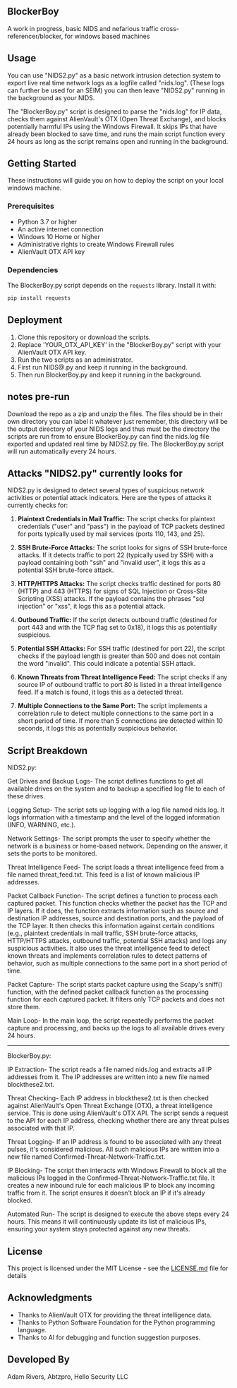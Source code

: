 ## BlockerBoy

A work in progress, basic NIDS and nefarious traffic cross-referencer/blocker, for windows based machines

## Usage

You can use "NIDS2.py" as a basic network intrusion detection system to export live real time network logs as a logfile called "nids.log". (These logs can further be used for an SEIM)
you can then leave "NIDS2.py" running in the background as your NIDS.

The "BlockerBoy.py" script is designed to parse the "nids.log" for IP data, checks them against AlienVault's OTX (Open Threat Exchange), and blocks potentially harmful IPs using the Windows Firewall. It skips IPs that have already been blocked to save time, and runs the main script function every 24 hours as long as the script remains open and running in the background. 

## Getting Started

These instructions will guide you on how to deploy the script on your local windows machine.

### Prerequisites

- Python 3.7 or higher
- An active internet connection
- Windows 10 Home or higher
- Administrative rights to create Windows Firewall rules
- AlienVault OTX API key

### Dependencies

The BlockerBoy.py script depends on the `requests` library. Install it with:

```bash
pip install requests
```

## Deployment

1. Clone this repository or download the scripts.
2. Replace 'YOUR_OTX_API_KEY' in the "BlockerBoy.py" script with your AlienVault OTX API key.
3. Run the two scripts as an administrator.
4. First run NIDS@.py and keep it running in the background.
5. Then run BlockerBoy.py and keep it running in the background.

## notes pre-run

Download the repo as a zip and unzip the files. The files should be in their own directory you can label it whatever just remember, this directory will be the output directory of your NIDS logs and thus must be the directory the scripts are run from to ensure BlockerBoy.py can find the nids.log file exported and updated real time by NIDS2.py file. The BlockerBoy.py script will run automatically every 24 hours. 

## Attacks "NIDS2.py" currently looks for

NIDS2.py is designed to detect several types of suspicious network activities or potential attack indicators. Here are the types of attacks it currently checks for:

1. **Plaintext Credentials in Mail Traffic:** The script checks for plaintext credentials ("user" and "pass") in the payload of TCP packets destined for ports typically used by mail services (ports 110, 143, and 25).

2. **SSH Brute-Force Attacks:** The script looks for signs of SSH brute-force attacks. If it detects traffic to port 22 (typically used by SSH) with a payload containing both "ssh" and "invalid user", it logs this as a potential SSH brute-force attack.

3. **HTTP/HTTPS Attacks:** The script checks traffic destined for ports 80 (HTTP) and 443 (HTTPS) for signs of SQL Injection or Cross-Site Scripting (XSS) attacks. If the payload contains the phrases "sql injection" or "xss", it logs this as a potential attack.

4. **Outbound Traffic:** If the script detects outbound traffic (destined for port 443 and with the TCP flag set to 0x18), it logs this as potentially suspicious.

5. **Potential SSH Attacks:** For SSH traffic (destined for port 22), the script checks if the payload length is greater than 500 and does not contain the word "invalid". This could indicate a potential SSH attack.

6. **Known Threats from Threat Intelligence Feed:** The script checks if any source IP of outbound traffic to port 80 is listed in a threat intelligence feed. If a match is found, it logs this as a detected threat.

7. **Multiple Connections to the Same Port:** The script implements a correlation rule to detect multiple connections to the same port in a short period of time. If more than 5 connections are detected within 10 seconds, it logs this as potentially suspicious behavior.


## Script Breakdown

NIDS2.py: 

Get Drives and Backup Logs- The script defines functions to get all available drives on the system and to backup a specified log file to each of these drives.

Logging Setup- The script sets up logging with a log file named nids.log. It logs information with a timestamp and the level of the logged information (INFO, WARNING, etc.).

Network Settings- The script prompts the user to specify whether the network is a business or home-based network. Depending on the answer, it sets the ports to be monitored.

Threat Intelligence Feed- The script loads a threat intelligence feed from a file named threat_feed.txt. This feed is a list of known malicious IP addresses.

Packet Callback Function- The script defines a function to process each captured packet. This function checks whether the packet has the TCP and IP layers. If it does, the function extracts information such as source and destination IP addresses, source and destination ports, and the payload of the TCP layer. It then checks this information against certain conditions (e.g., plaintext credentials in mail traffic, SSH brute-force attacks, HTTP/HTTPS attacks, outbound traffic, potential SSH attacks) and logs any suspicious activities. It also uses the threat intelligence feed to detect known threats and implements correlation rules to detect patterns of behavior, such as multiple connections to the same port in a short period of time.

Packet Capture- The script starts packet capture using the Scapy's sniff() function, with the defined packet callback function as the processing function for each captured packet. It filters only TCP packets and does not store them.

Main Loop- In the main loop, the script repeatedly performs the packet capture and processing, and backs up the logs to all available drives every 24 hours.

_____________________________________________________________________________________________________________________________________________________________________________________________________________________

BlockerBoy.py:

IP Extraction- The script reads a file named nids.log and extracts all IP addresses from it. The IP addresses are written into a new file named blockthese2.txt.

Threat Checking- Each IP address in blockthese2.txt is then checked against AlienVault's Open Threat Exchange (OTX), a threat intelligence service. This is done using AlienVault's OTX API. The script sends a request to the API for each IP address, checking whether there are any threat pulses associated with that IP.

Threat Logging- If an IP address is found to be associated with any threat pulses, it's considered malicious. All such malicious IPs are written into a new file named Confirmed-Threat-Network-Traffic.txt.

IP Blocking- The script then interacts with Windows Firewall to block all the malicious IPs logged in the Confirmed-Threat-Network-Traffic.txt file. It creates a new inbound rule for each malicious IP to block any incoming traffic from it. The script ensures it doesn't block an IP if it's already blocked.

Automated Run- The script is designed to execute the above steps every 24 hours. This means it will continuously update its list of malicious IPs, ensuring your system stays protected against any new threats.

## License

This project is licensed under the MIT License - see the [LICENSE.md](LICENSE.md) file for details

## Acknowledgments

- Thanks to AlienVault OTX for providing the threat intelligence data.
- Thanks to Python Software Foundation for the Python programming language.
- Thanks to AI for debugging and function suggestion purposes.

## Developed By

Adam Rivers, Abtzpro, Hello Security LLC
